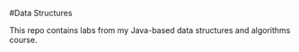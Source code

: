 #Data Structures

This repo contains labs from my Java-based data structures and algorithms course. 
